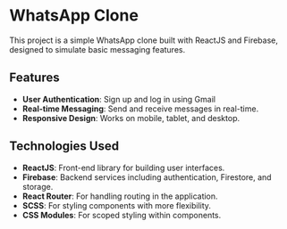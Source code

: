 # WhatsApp Clone

This project is a simple WhatsApp clone built with ReactJS and Firebase, designed to simulate basic messaging features.

## Features

- **User Authentication**: Sign up and log in using Gmail
- **Real-time Messaging**: Send and receive messages in real-time.
- **Responsive Design**: Works on mobile, tablet, and desktop.

## Technologies Used

- **ReactJS**: Front-end library for building user interfaces.
- **Firebase**: Backend services including authentication, Firestore, and storage.
- **React Router**: For handling routing in the application.
- **SCSS**: For styling components with more flexibility.
- **CSS Modules**: For scoped styling within components.
